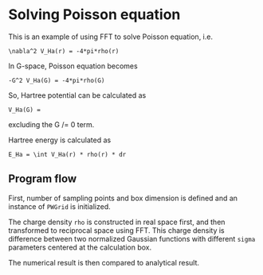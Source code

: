 # Solving Poisson equation

This is an example of using FFT to solve Poisson equation, i.e.
```
\nabla^2 V_Ha(r) = -4*pi*rho(r)
```

In G-space, Poisson equation becomes
```
-G^2 V_Ha(G) = -4*pi*rho(G)
```

So, Hartree potential can be calculated as
```
V_Ha(G) = 
```
excluding the G /= 0 term.

Hartree energy is calculated as
```
E_Ha = \int V_Ha(r) * rho(r) * dr
```


## Program flow

First, number of sampling points and box dimension is defined
and an instance of `PWGrid` is initialized.

The charge density `rho` is constructed in real space first, and
then transformed to reciprocal space using FFT. This charge density
is difference between two normalized Gaussian functions with different
`sigma` parameters centered at the calculation box.

The numerical result is then compared to analytical result.


